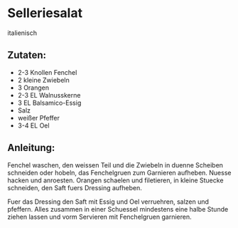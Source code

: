Selleriesalat
===
italienisch

Zutaten:
---
- 2-3 Knollen Fenchel
- 2 kleine Zwiebeln
- 3  Orangen
- 2-3 EL Walnusskerne
- 3 EL Balsamico-Essig
-   Salz
-   weißer Pfeffer
- 3-4 EL Oel

Anleitung:
---
Fenchel waschen, den weissen Teil und die Zwiebeln in duenne Scheiben schneiden oder hobeln, das Fenchelgruen zum Garnieren aufheben. Nuesse hacken und anroesten. Orangen schaelen und filetieren, in kleine Stuecke schneiden, den Saft fuers Dressing aufheben.

Fuer das Dressing den Saft mit Essig und Oel verruehren, salzen und pfeffern. Alles zusammen in einer Schuessel mindestens eine halbe Stunde ziehen lassen und vorm Servieren mit Fenchelgruen garnieren.  
